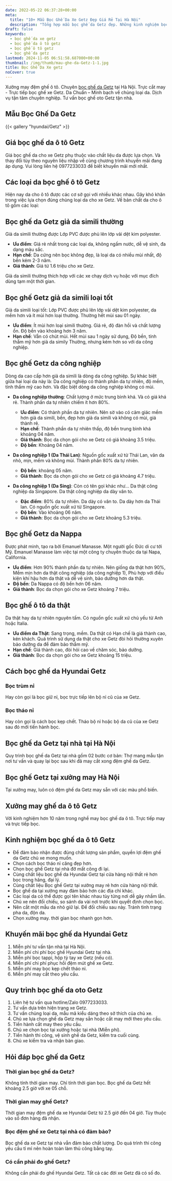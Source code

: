 ```yaml
---
date: 2022-05-22 06:37:28+00:00
meta:
  title: "10+ Mẫu Bọc Ghế Da Xe Getz Đẹp Giá Rẻ Tại Hà Nội"
  description: "Tổng hợp mẫu bọc ghế da Getz đẹp. Những kinh nghiệm bọc ghế ô tô Getz. Bảng giá bọc ghế da xe Getz. Chương trình khuyến mãi bọc ghế Hyundai Getz"
draft: false
keywords:
  - bọc ghế da xe getz
  - bọc ghế da ô tô getz
  - bọc ghế ô tô getz
  - bọc ghế da getz
lastmod: 2024-11-05 06:51:58.687000+00:00
thumbnail: /img/thumb/mau-ghe-da-Getz-1-1.jpg
title: Bọc Ghế Da Xe getz
noCover: true
---
```


Xưởng may đệm ghế ô tô. Chuyên [bọc ghế da Getz](https://bocgheoto.vn/hyundai/boc-ghe-da-xe-getz.html/) tại Hà Nội. Trực cắt may - Trực tiếp bọc ghế xe Getz. Da Chuẩn – Minh bạch về chủng loại da. Dịch vụ tận tâm chuyên nghiệp. Tư vấn bọc ghế oto Getz tận nhà.

## Mẫu Bọc Ghế Da Getz
{{< gallery "hyundai/Getz" >}}

## Giá bọc ghế da ô tô Getz

Giá bọc ghế da cho xe Getz phụ thuộc vào chất liệu da được lựa chọn. Và thay đổi tùy theo nguyên liệu nhập về cùng chương trình khuyến mãi đang áp dụng. Vui lòng liên hệ 0977233033 để biết khuyến mãi mới nhất.

## Các loại da bọc ghế ô tô Getz

Hiện nay da cho ô tô được các cơ sở gọi với nhiều khác nhau. Gây khó khăn trong việc lựa chọn đúng chủng loại da cho xe Getz. Về bản chất da cho ô tô gồm các loại:

## Bọc ghế da Getz giả da simili thường

Giả da simili thường được Lớp PVC được phủ lên lớp vải dệt kim polyester.

- **Ưu điểm**: Giá rẻ nhất trong các loại da, không ngấm nước, dễ vệ sinh, đa dạng màu sắc.
- **Hạn chế**: Da cứng nên bọc không đẹp, là loại da có nhiều mùi nhất, độ bền kém 2-3 năm.
- **Giá thành**: Giá từ 1.6 triệu cho xe Getz.

Giả da simili thường thích hợp với các xe chạy dịch vụ hoặc với mục đích dùng tạm một thời gian.

## Bọc ghế Getz giả da simili loại tốt

Giả da simili loại tốt: Lớp PVC được phủ lên lớp vải dệt kim polyester, da mềm hơn và ít mùi hơn loại thường. Thường hết mùi sau 01 ngày.

- **Ưu điểm**: Ít mùi hơn loại simili thường. Giá rẻ, độ đàn hồi và chất lượng ổn. Độ bền vào khoảng hơn 3 năm.
- **Hạn chế**: Vẫn có chút mùi. Hết mùi sau 1 ngày sử dụng, Độ bền, tính thẩm mỹ hơn giả da simily Thường, nhưng kém hơn so với da công nghiệp.

## Bọc ghế Getz da công nghiệp

Dòng da cao cấp hơn giả da simili là dòng da công nghiệp. Sự khác biệt giữa hai loại da này là: Da công nghiệp có thành phần da tự nhiên, độ mềm, tính thẩm mỹ cao hơn. Và đặc biệt dòng da công nghiệp không có mùi.

- **Da công nghiệp thường**: Chất lượng ở mức trung bình khá. Và có giá khá rẻ. Thành phần da tự nhiên chiếm ít hơn 80%.
  - **Ưu điểm**: Có thành phần da tự nhiên. Nên sờ vào có cảm giác mềm hơn giả da simili, bền, đẹp hơn giả da simili và không có mùi, giá thành rẻ.
  - **Hạn chế**: Thành phần da tự nhiên thấp, độ bền trung bình khá khoảng 04 năm.
  - **Giá thành**: Bọc da chọn gói cho xe Getz có giá khoảng 3.5 triệu.
  - **Độ bền**: Khoảng 04 năm.

- **Da công nghiệp 1 (Da Thái Lan)**: Nguồn gốc xuất xứ từ Thái Lan, vân da nhỏ, mịn, mềm và không mùi. Thành phần 80% da tự nhiên.
  - **Độ bền**: khoảng 05 năm.
  - **Giá thành**: Bọc da chọn gói cho xe Getz có giá khoảng 4.7 triệu.

- **Da công nghiệp 1 (Da Sing)**: Còn có tên gọi khác như... Da thật công nghiệp da Singapore. Da thật công nghiệp da dày vân to.
  - **Đặc điểm**: 80% da tự nhiên. Da dày có vân to. Da dày hơn da Thái lan. Có nguồn gốc xuất xứ từ Singapore.
  - **Độ bền**: Vào khoảng 06 năm.
  - **Giá thành**: Bọc da chọn gói cho xe Getz khoảng 5.3 triệu.

## Bọc ghế Getz da Nappa

Được phát minh, tạo ra bởi Emanuel Manasse. Một người gốc Đức di cư tới Mỹ. Emanuel Manasse làm việc tại một công ty chuyên thuộc da tại Napa, California.

- **Ưu điểm**: Hơn 90% thành phần da tự nhiên. Nên giống da thật hơn 90%, Mềm mịn hơn da thật công nghiệp (da công nghiệp 1), Phù hợp với điều kiện khí hậu hơn da thật và dễ vệ sinh, bảo dưỡng hơn da thật.
- **Độ bền**: Da Nappa có độ bền hơn 06 năm.
- **Giá thành**: Bọc da chọn gói cho xe Getz khoảng 7 triệu.

## Bọc ghế ô tô da thật

Da thật hay da tự nhiên nguyên tấm. Có nguồn gốc xuất xứ chủ yếu từ Anh hoặc Italia.

- **Ưu điểm da Thật**: Sang trọng, mềm. Da thật có Hạn chế là giá thành cao, kén khách. Quá trình sử dụng da thật cho xe Getz đòi hỏi thường xuyên bảo dưỡng da để đảm bảo thẩm mỹ.
- **Hạn chế**: Giá thành cao, đòi hỏi cao về chăm sóc, bảo dưỡng.
- **Giá thành**: Bọc da chọn gói cho xe Getz khoảng 15 triệu.

## Cách bọc ghế da Hyundai Getz

### Bọc trùm nỉ

Hay còn gọi là bọc giữ nỉ, bọc trực tiếp lên bộ nỉ cũ của xe Getz.

### Bọc tháo nỉ

Hay còn gọi là cách bọc kẹp chết. Tháo bộ nỉ hoặc bộ da cũ của xe Getz sau đó mới tiến hành bọc.

## Bọc ghế da Getz tại nhà tại Hà Nội

Quy trình bọc ghế da Getz tại nhà gồm 02 bước cơ bản: Thợ mang mẫu tận nơi tư vấn và quay lại bọc sau khi đã may cắt xong đệm ghế da Getz.

## Bọc ghế Getz tại xưởng may Hà Nội

Tại xưởng may, luôn có đệm ghế da Getz may sẵn với các màu phổ biến.

## Xưởng may ghế da ô tô Getz

Với kinh nghiệm hơn 10 năm trong nghề may bọc ghế da ô tô. Trực tiếp may và trực tiếp bọc.

## Kinh nghiệm bọc ghế da ô tô Getz

- Để đảm bảo nhận được đúng chất lượng sản phẩm, quyền lợi đệm ghế da Getz chủ xe mong muốn.
- Chọn cách bọc tháo nỉ căng đẹp hơn.
- Chọn bọc ghế Getz tại nhà đỡ mất công đi lại.
- Cùng chất liệu bọc ghế da Hyundai Getz tại cửa hàng nội thất rẻ hơn bọc trong hãng, đại lý.
- Cùng chất liệu Bọc ghế Getz tại xưởng may rẻ hơn cửa hàng nội thất.
- Bọc ghế da tại xưởng may đảm bảo hơn các địa chỉ khác.
- Các loại da có thể được gọi tên khác nhau tùy từng nơi dễ gây nhầm lẫn.
- Chủ xe nên đối chiếu, so sánh da vài nơi trước khi quyết định chọn bọc.
- Nên cắt một mẫu da nhỏ giữ lại. Để đối chiếu sau này. Tránh tình trạng pha da, độn da.
- Chọn xưởng may. thời gian bọc nhanh gọn hơn.

## Khuyến mãi bọc ghế da Hyundai Getz

1. Miễn phí tư vấn tận nhà tại Hà Nội.
2. Miễn phí chi phí bọc ghế Hyundai Getz tại nhà.
3. Miễn phí bọc tappi, hộp tỳ tay xe Getz (nếu có).
4. Miễn phí chi phí phục hồi đệm mút ghế xe Getz.
5. Miễn phí may bọc kẹp chết tháo nỉ.
6. Miễn phí may cắt theo yêu cầu.

## Quy trình bọc ghế da oto Getz

1. Liên hệ tư vấn qua hotline/Zalo 0977233033.
2. Tư vấn dựa trên hiện trạng xe Getz.
3. Tư vấn chủng loại da, mẫu mã kiểu dáng theo sở thích của chủ xe.
4. Chủ xe lựa chọn ghế da Getz may sẵn hoặc cắt may mới theo yêu cầu.
5. Tiến hành cắt may theo yêu cầu.
6. Chủ xe chọn bọc tại xưởng hoặc tại nhà (Miễn phí).
7. Tiến hành thi công, vệ sinh ghế da Getz, kiểm tra cuối cùng.
8. Chủ xe kiểm tra và nhận bàn giao.

## Hỏi đáp bọc ghế da Getz

### Thời gian bọc ghế da Getz?

Không tính thời gian may. Chỉ tính thời gian bọc. Bọc ghế da Getz hết khoảng 2.5 giờ với xe 05 chỗ.

### Thời gian may ghế Getz?

Thời gian may đệm ghế da xe Hyundai Getz từ 2.5 giờ đến 04 giờ. Tùy thuộc vào số đơn hàng đã nhận.

### Bọc đệm ghế xe Getz tại nhà có đảm bảo?

Bọc ghế da xe Getz tại nhà vẫn đảm bảo chất lượng. Do quá trình thi công yêu cầu tỉ mỉ nên hoàn toàn làm thủ công bằng tay.

### Có cần phải đo ghế Getz?

Không cần phải đo ghế Hyundai Getz. Tất cả các đời xe Getz đã có số đo.
 